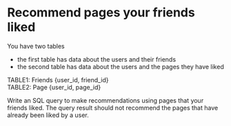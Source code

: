 # Recommend pages your friends liked

You have two tables  
 - the first table has data about the users and their friends  
 - the second table has data about the users and the pages they have liked
 
 TABLE1: Friends {user_id, friend_id}  
 TABLE2: Page {user_id, page_id}  
 
Write an SQL query to make recommendations using pages that your friends liked. The query result should not recommend the pages that have already been liked by a user.